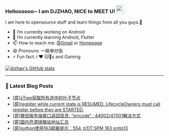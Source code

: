 ### Helloooooo~ I am DJZHAO, NICE to MEET U! <a href="https://github.com/djzhao627"><img src="https://media.giphy.com/media/hvRJCLFzcasrR4ia7z/giphy.gif" width="25px"></a>

I am here to opensource stuff and learn things from all you guys.🥰

- 🔭 I’m currently working on Android
- 🌱 I’m currently learning Android, Flutter
- 📫 How to reach me: [@Gmail](mailto://djzhao627@gmail.com) or [Homepage](https://djzhao.js.org)
- 😄 Pronouns: 一碗单炒饭
- ⚡ Fun fact: I ❤️ 🐱🐶s and Gaming 

[![djzhao's GitHub stats](https://github-readme-stats.vercel.app/api?username=djzhao627&show_icons=true)](https://github.com/djzhao627)

<!-- [![Top Langs](https://github-readme-stats.vercel.app/api/top-langs/?username=djzhao627&layout=compact)](https://github.com/anuraghazra/github-readme-stats) -->

---

### 📕 Latest Blog Posts
<!-- BLOG-POST-LIST:START -->
- [[原]zTree获取所有选中的叶子节点](https://blog.csdn.net/djzhao627/article/details/123452161)
- [[原]register while current state is RESUMED. LifecycleOwners must call register before they are STARTED.](https://blog.csdn.net/djzhao627/article/details/123269644)
- [[原]微信服务端接口返回信息: “errcode“ : 44002/47001解决方式](https://blog.csdn.net/djzhao627/article/details/123126930)
- [[原]国内开源镜像站地址汇总](https://blog.csdn.net/djzhao627/article/details/122999240)
- [[原]python使用163邮箱提示：554, b‘DT:SPM 163 smtp13](https://blog.csdn.net/djzhao627/article/details/121093804)
<!-- BLOG-POST-LIST:END -->

<!--
**djzhao627/djzhao627** is a ✨ _special_ ✨ repository because its `README.md` (this file) appears on your GitHub profile.
### Hi there 👋
Here are some ideas to get you started:

- 🔭 I’m currently working on ...
- 🌱 I’m currently learning ...
- 👯 I’m looking to collaborate on ...
- 🤔 I’m looking for help with ...
- 💬 Ask me about ...
- 📫 How to reach me: ...
- 😄 Pronouns: ...
- ⚡ Fun fact: ...
-->
